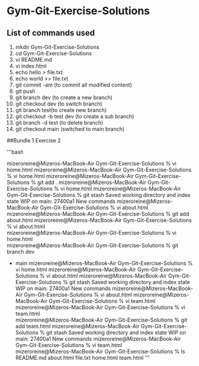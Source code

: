 # Gym-Git-Exercise-Solutions
## List of commands used
1. mkdir Gym-Git-Exercise-Solutions
2. cd Gym-Git-Exercise-Solutions
3. vi README.md
4. vi index.html
5. echo hello > file.txt
6. echo world >> file.txt
7. git commit -am (to commit all modified content)
8. git push
9. git branch dev (to create a new branch)
10. git checkout dev (to switch branch)
11. git branch test(to create new branch)
12. git checkout -b test dev (to create a sub branch)
13. git branch -d test (to delete branch)
14. git checkout main (switched to main branch)

##Bundle 1 Exercise 2

'''bash

mizeroreine@Mizeros-MacBook-Air Gym-Git-Exercise-Solutions % vi home.html
mizeroreine@Mizeros-MacBook-Air Gym-Git-Exercise-Solutions % vi home.html
mizeroreine@Mizeros-MacBook-Air Gym-Git-Exercise-Solutions % git add .
mizeroreine@Mizeros-MacBook-Air Gym-Git-Exercise-Solutions % vi home.html
mizeroreine@Mizeros-MacBook-Air Gym-Git-Exercise-Solutions % git stash
Saved working directory and index state WIP on main: 27400a1 New commands
mizeroreine@Mizeros-MacBook-Air Gym-Git-Exercise-Solutions % vi about.html
mizeroreine@Mizeros-MacBook-Air Gym-Git-Exercise-Solutions % git add about.html
mizeroreine@Mizeros-MacBook-Air Gym-Git-Exercise-Solutions % vi about.html     
mizeroreine@Mizeros-MacBook-Air Gym-Git-Exercise-Solutions % vi home.html      
mizeroreine@Mizeros-MacBook-Air Gym-Git-Exercise-Solutions % git branch
  dev
* main
mizeroreine@Mizeros-MacBook-Air Gym-Git-Exercise-Solutions % vi home.html
mizeroreine@Mizeros-MacBook-Air Gym-Git-Exercise-Solutions % vi about.html
mizeroreine@Mizeros-MacBook-Air Gym-Git-Exercise-Solutions % git stash
Saved working directory and index state WIP on main: 27400a1 New commands
mizeroreine@Mizeros-MacBook-Air Gym-Git-Exercise-Solutions % vi about.html
mizeroreine@Mizeros-MacBook-Air Gym-Git-Exercise-Solutions % vi team.html
mizeroreine@Mizeros-MacBook-Air Gym-Git-Exercise-Solutions % vi team.html     
mizeroreine@Mizeros-MacBook-Air Gym-Git-Exercise-Solutions % git add team.html
mizeroreine@Mizeros-MacBook-Air Gym-Git-Exercise-Solutions % git stash
Saved working directory and index state WIP on main: 27400a1 New commands
mizeroreine@Mizeros-MacBook-Air Gym-Git-Exercise-Solutions % vi team.html     
mizeroreine@Mizeros-MacBook-Air Gym-Git-Exercise-Solutions % ls
README.md	about.html	file.txt	home.html	team.html
'''
